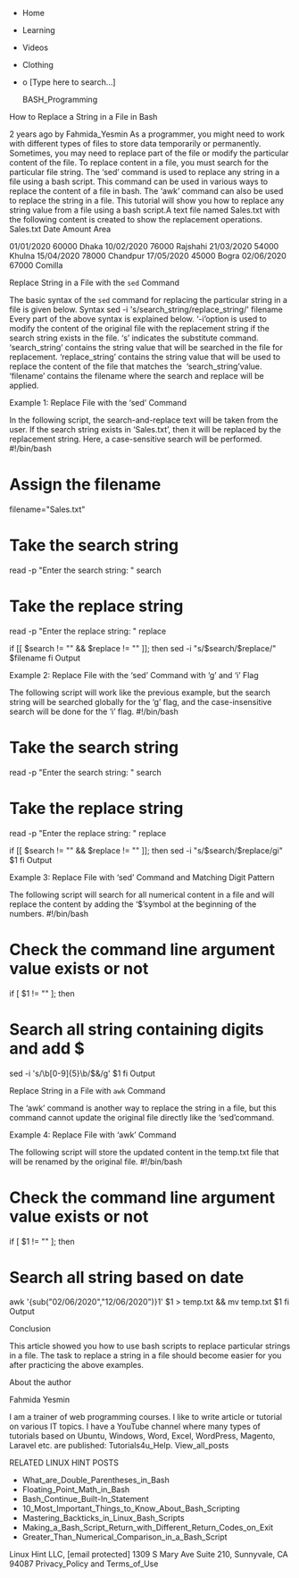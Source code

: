 





















































* Home
* Learning
* Videos
* Clothing
*
  o [Type here to search...]


   BASH_Programming


How to Replace a String in a File in Bash

2 years ago
by Fahmida_Yesmin
As a programmer, you might need to work with different types of files to store
data temporarily or permanently. Sometimes, you may need to replace part of the
file or modify the particular content of the file. To replace content in a
file, you must search for the particular file string. The ‘sed’ command is used
to replace any string in a file using a bash script. This command can be used
in various ways to replace the content of a file in bash. The ‘awk’ command can
also be used to replace the string in a file. This tutorial will show you how
to replace any string value from a file using a bash script.A text file named
Sales.txt with the following content is created to show the replacement
operations.
Sales.txt
Date Amount Area

01/01/2020 60000 Dhaka
10/02/2020 76000 Rajshahi
21/03/2020 54000 Khulna
15/04/2020 78000 Chandpur
17/05/2020 45000 Bogra
02/06/2020 67000 Comilla

Replace String in a File with the `sed` Command

The basic syntax of the `sed` command for replacing the particular string in a
file is given below.
Syntax
sed -i 's/search_string/replace_string/' filename
Every part of the above syntax is explained below.
‘-i’option is used to modify the content of the original file with the
replacement string if the search string exists in the file.
‘s’ indicates the substitute command.
‘search_string’ contains the string value that will be searched in the file for
replacement.
‘replace_string’ contains the string value that will be used to replace the
content of the file that matches the  ‘search_string’value.
‘filename’ contains the filename where the search and replace will be applied.

Example 1: Replace File with the ‘sed’ Command

In the following script, the search-and-replace text will be taken from the
user. If the search string exists in ‘Sales.txt’, then it will be replaced by
the replacement string. Here, a case-sensitive search will be performed.
#!/bin/bash

# Assign the filename
filename="Sales.txt"

# Take the search string
read -p "Enter the search string: " search

# Take the replace string
read -p "Enter the replace string: " replace

if [[ $search != "" && $replace != "" ]]; then
sed -i "s/$search/$replace/" $filename
fi
Output

Example 2: Replace File with the ‘sed’ Command with ‘g’ and ‘i’ Flag

The following script will work like the previous example, but the search string
will be searched globally for the ‘g’ flag, and the case-insensitive search
will be done for the ‘i’ flag.
#!/bin/bash

# Take the search string
read -p "Enter the search string: " search

# Take the replace string
read -p "Enter the replace string: " replace

if [[ $search != "" && $replace != "" ]]; then
sed -i "s/$search/$replace/gi" $1
fi
Output

Example 3: Replace File with ‘sed’ Command and Matching Digit Pattern

The following script will search for all numerical content in a file and will
replace the content by adding the ‘$’symbol at the beginning of the numbers.
#!/bin/bash

# Check the command line argument value exists or not
if [ $1 != "" ]; then
# Search all string containing digits and add $
sed -i 's/\b[0-9]\{5\}\b/$&/g' $1
fi
Output

Replace String in a File with `awk` Command

The ‘awk’ command is another way to replace the string in a file, but this
command cannot update the original file directly like the ‘sed’command.

Example 4: Replace File with ‘awk’ Command

The following script will store the updated content in the temp.txt file that
will be renamed by the original file.
#!/bin/bash

# Check the command line argument value exists or not
if [ $1 != "" ]; then
# Search all string based on date
awk '{sub("02/06/2020","12/06/2020")}1' $1 > temp.txt && mv temp.txt $1
fi
Output

Conclusion

This article showed you how to use bash scripts to replace particular strings
in a file. The task to replace a string in a file should become easier for you
after practicing the above examples.


About the author


Fahmida Yesmin

I am a trainer of web programming courses. I like to write article or tutorial
on various IT topics. I have a YouTube channel where many types of tutorials
based on Ubuntu, Windows, Word, Excel, WordPress, Magento, Laravel etc. are
published: Tutorials4u_Help.
View_all_posts

RELATED LINUX HINT POSTS


* What_are_Double_Parentheses_in_Bash
* Floating_Point_Math_in_Bash
* Bash_Continue_Built-In_Statement
* 10_Most_Important_Things_to_Know_About_Bash_Scripting
* Mastering_Backticks_in_Linux_Bash_Scripts
* Making_a_Bash_Script_Return_with_Different_Return_Codes_on_Exit
* Greater_Than_Numerical_Comparison_in_a_Bash_Script

Linux Hint LLC, [email protected]
1309 S Mary Ave Suite 210, Sunnyvale, CA 94087
 Privacy_Policy and Terms_of_Use
